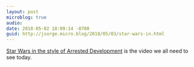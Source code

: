 ```yaml
---
layout: post
microblog: true
audio: 
date: 2018-05-02 18:09:14 -0700
guid: http://jsorge.micro.blog/2018/05/03/star-wars-in.html
---
```

 [Star Wars in the style of Arrested Development](https://youtu.be/o6XERmXsP-U) is the video we all need to see today.
